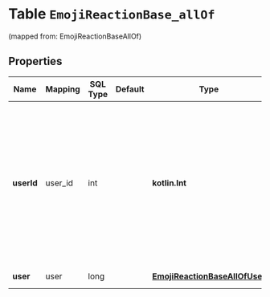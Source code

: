 
# Table `EmojiReactionBase_allOf` 
(mapped from: EmojiReactionBaseAllOf)

## Properties
Name | Mapping | SQL Type | Default | Type | Description | Notes
---- | ------- | -------- | ------- | ---- | ----------- | -----
**userId** | user_id | int |  | **kotlin.Int** | The ID of the user who added the reaction.  **Changes**: New in Zulip 3.0 (feature level 2). The &#x60;user&#x60; object is deprecated and will be removed in the future.  |  [optional]
**user** | user | long |  | [**EmojiReactionBaseAllOfUser**](EmojiReactionBaseAllOfUser.md) |  |  [optional] [foreignkey]




